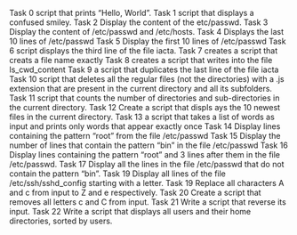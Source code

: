 Task 0 script that prints “Hello, World”.
Task 1 script that displays a confused smiley.
Task 2 Display the content of the etc/passwd.
Task 3 Display the content of /etc/passwd and /etc/hosts.
Task 4 Displays the last 10 lines of /etc/passwd
Task 5 Display the first 10 lines of /etc/passwd
Task 6 script displays the third line of the file iacta.
Task 7 creates a script that creats a file name exactly
Task 8 creates a script that writes into the file ls_cwd_content
Task 9 a script that duplicates the last line of the file iacta
Task 10 script that deletes all the regular files (not the directories) with a .js extension that are present in the current directory and all its subfolders.
Task 11  script that counts the number of directories and sub-directories in the current directory.
Task 12 Create a script that displs ays the 10 newest files in the current directory.
Task 13 a script that takes a list of words as input and prints only words that appear exactly once
Task 14 Display lines containing the pattern “root” from the file /etc/passwd
Task 15 Display the number of lines that contain the pattern “bin” in the file /etc/passwd
Task 16 Display lines containing the pattern “root” and 3 lines after them in the file /etc/passwd.
Task 17 Display all the lines in the file /etc/passwd that do not contain the pattern “bin”.
Task 19 Display all lines of the file /etc/ssh/sshd_config starting with a letter.
Task 19 Replace all characters A and c from input to Z and e respectively.
Task 20 Create a script that removes all letters c and C from input.
Task 21 Write a script that reverse its input.
Task 22 Write a script that displays all users and their home directories, sorted by users.
